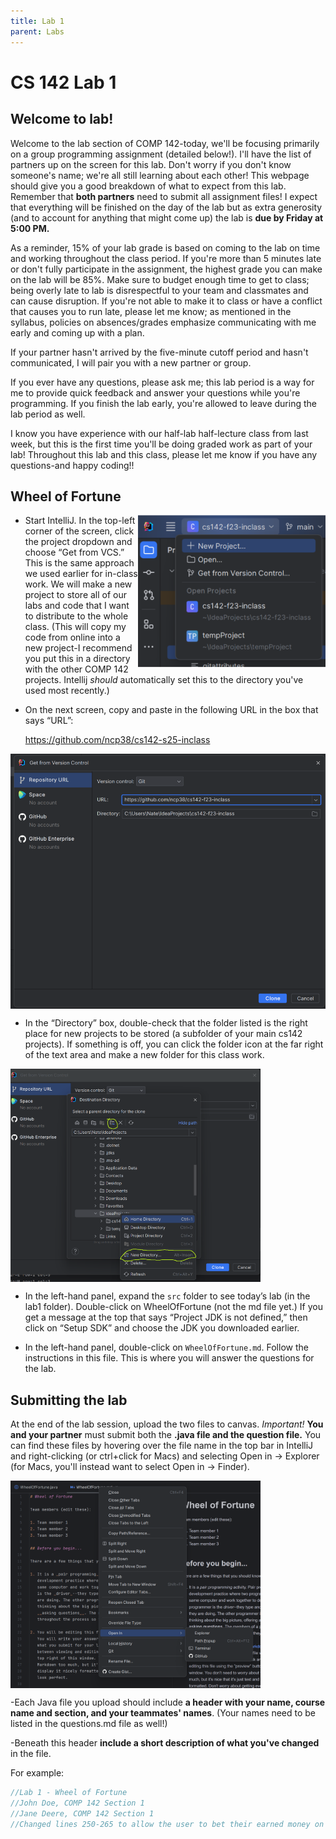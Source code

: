 ```yaml
---
title: Lab 1
parent: Labs
---
```


# CS 142 Lab 1

## Welcome to lab!

Welcome to the lab section of COMP 142-today, we'll be focusing primarily on a group programming assignment (detailed below!).  I'll have the list of partners up on the screen for this lab. Don't worry if you don't know someone's name; we're all still learning about each other! This webpage should give you a good breakdown of what to expect from this lab.  Remember that **both partners** need to submit all assignment files! I expect that everything will be finished on the day of the lab but as extra generosity (and to account for anything that might come up) the lab is **due by Friday at 5:00 PM.**

As a reminder, 15% of your lab grade is based on coming to the lab on time and working throughout the class period. If you're more than 5 minutes late or don't fully participate in the assignment, the highest grade you can make on the lab will be 85%. Make sure to budget enough time to get to class; being overly late to lab is disrespectful to your team and classmates and can cause disruption.  If you're not able to make it to class or have a conflict that causes you to run late, please let me know; as mentioned in the syllabus, policies on absences/grades emphasize communicating with me early and coming up with a plan.  

If your partner hasn't arrived by the five-minute cutoff period and hasn't communicated, I will pair you with a new partner or group.

If you ever have any questions, please ask me; this lab period is a way for me to provide quick feedback and answer your questions while you're programming.  If you finish the lab early, you're allowed to leave during the lab period as well.  

I know you have experience with our half-lab half-lecture class from last week, but this is the first time you'll be doing graded work as part of your lab!  Throughout this lab and this class, please let me know if you have any questions-and happy coding!!

## Wheel of Fortune

<img src="GetFromVersionControl.png" width=300 align=right>

- Start IntelliJ. In the top-left corner of the screen, click the project dropdown and choose “Get from VCS.” This is the same approach we used earlier for in-class work. We will make a new project to store all of our labs and code that I want to distribute to the whole class.  (This will copy my code from online into a new project-I recommend you put this in a directory with the other COMP 142 projects. Intellij *should* automatically set this to the directory you've used most recently.)

- On the next screen, copy and paste in the following URL in the box that says “URL”:

  https://github.com/ncp38/cs142-s25-inclass

<img src="SetUpURLAndDirectory.png" width=600 align=center>

-  In the “Directory” box, double-check that the folder listed is the right place for new projects to be stored (a subfolder 
of your main cs142 projects). If something is off, you can click the folder icon at the far right of the text area and make 
a new folder for this class work.

<img src="SetDirectory.png" width=400 align=center>

- In the left-hand panel, expand the `src` folder to see today’s lab (in the lab1 folder). Double-click on 
  WheelOfFortune (not the md file yet.) If you get a message at the top that says “Project JDK is not defined,” then click on “Setup SDK” and choose the JDK you downloaded earlier.

- In the left-hand panel, double-click on `WheelOfFortune.md`. Follow the instructions in this file. This is where you will answer the questions for the lab.

## Submitting the lab

At the end of the lab session, upload the two files to canvas.  *Important!*  **You and your partner** must submit both the **.java file and the question file.**  You can find these files by hovering over the file name 
in the top bar in IntelliJ and right-clicking (or ctrl+click for Macs) and selecting Open in -> Explorer (for Macs, you'll instead want to select Open in -> Finder).

<img src="OpenIn.png" width=400 align=center>

-Each Java file you upload should include **a header with your name, course name and section, and your teammates' names**.  (Your names need to be listed in the questions.md file as well!)

-Beneath this header **include a short description of what you've changed** in the file.

For example:

```java
//Lab 1 - Wheel of Fortune
//John Doe, COMP 142 Section 1
//Jane Deere, COMP 142 Section 1
//Changed lines 250-265 to allow the user to bet their earned money on a letter.
```